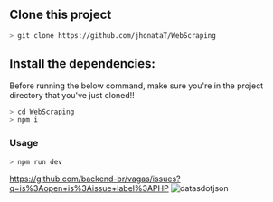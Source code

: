 

## Clone this project

```bash
> git clone https://github.com/jhonataT/WebScraping
```

## Install the dependencies:
Before running the below command, make sure you're in the project directory that
you've just cloned!!

```bash
> cd WebScraping
> npm i
```
### Usage
```bash
> npm run dev
```

https://github.com/backend-br/vagas/issues?q=is%3Aopen+is%3Aissue+label%3APHP
![datasdotjson](https://user-images.githubusercontent.com/51134324/103490494-f1462180-4dfa-11eb-88e8-06c0706c4097.PNG)

